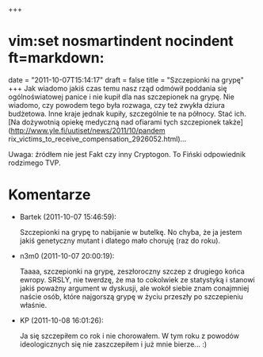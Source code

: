 +++
# vim:set nosmartindent nocindent ft=markdown:
date = "2011-10-07T15:14:17"
draft = false
title = "Szczepionki na grypę"
+++
Jak wiadomo jakiś czas temu nasz rząd odmówił poddania się ogólnoświatowej
panice i nie kupił dla nas szczepionek na grypę. Nie wiadomo, czy powodem tego
była rozwaga, czy też zwykła dziura budżetowa. Inne kraje jednak kupiły,
szczególnie te na północy. Stać ich. [Na dożywotnią opiekę medyczną nad
ofiarami tych szczepionek także](http://www.yle.fi/uutiset/news/2011/10/pandem
rix_victims_to_receive_compensation_2926052.html)...

Uwaga: źródłem nie jest Fakt czy inny Cryptogon. To Fiński odpowiednik
rodzimego TVP.

# Komentarze

* Bartek (2011-10-07 15:46:59): <p>Szczepionki na grypę to nabijanie w butelkę.
  No chyba, że ja jestem jakiś genetyczny mutant i dlatego mało choruję (raz do
  roku).</p>
* n3m0 (2011-10-07 20:00:19): <p>Taaaa, szczepionki na grypę, zeszłoroczny
  szczep z drugiego końca ewropy. SRSLY, nie twerdzę, że ma to cokolwiek ze
  statystyką i stanowi jakiś poważny argument w dyskusji, ale wokół siebie znam
  conajmniej naście osób, które najgorszą grypę w życiu przeszły po szczepieniu
  właśnie.</p>
* KP (2011-10-08 16:01:26): <p>Ja się szczepiłem co rok i nie chorowałem. W tym
  roku z powodów ideologicznych się nie zaszczepiłem i już mnie bierze... :)</p>

